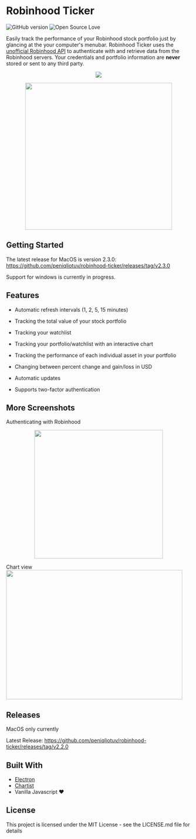 # Robinhood Ticker

![GitHub version](https://d25lcipzij17d.cloudfront.net/badge.svg?id=gh&type=6&v=2.3.0&x2=0) ![Open Source Love](https://badges.frapsoft.com/os/mit/mit.svg?v=102)

Easily track the performance of your Robinhood stock portfolio just by glancing at the your computer's menubar. Robinhood Ticker uses the [unofficial Robinhood API](https://github.com/sanko/Robinhood) to authenticate with and retrieve data from the Robinhood servers. Your credentials and portfolio information are **never** stored or sent to any third party.

<p  align="center"><img  src="https://i.imgur.com/4WgZrXx.png"/></p>

<p  align="center"><img  src="https://puu.sh/A5pRr/7277cc2e73.png"  height="400px"/></p>

## Getting Started

The latest release for MacOS is version 2.3.0: https://github.com/peniqliotuv/robinhood-ticker/releases/tag/v2.3.0

Support for windows is currently in progress.

## Features

* Automatic refresh intervals (1, 2, 5, 15 minutes)

* Tracking the total value of your stock portfolio

* Tracking your watchlist

* Tracking your portfolio/watchlist with an interactive chart

* Tracking the performance of each individual asset in your portfolio

* Changing between percent change and gain/loss in USD

* Automatic updates

* Supports two-factor authentication

## More Screenshots

Authenticating with Robinhood

<p align="center"><img  src="https://puu.sh/znHko/63dd942490.png"  height="350px"/></p>

Chart view
<img src="https://media.giphy.com/media/836KLcR5aQBaowYL6p/giphy.gif" width="480" height="352" />

## Releases

MacOS only currently

Latest Release: https://github.com/peniqliotuv/robinhood-ticker/releases/tag/v2.2.0

## Built With

* [Electron](https://electronjs.org/)
* [Chartist](http://gionkunz.github.io/chartist-js/index.html)
* Vanilla Javascript ❤️

## License

This project is licensed under the MIT License - see the LICENSE.md file for details
